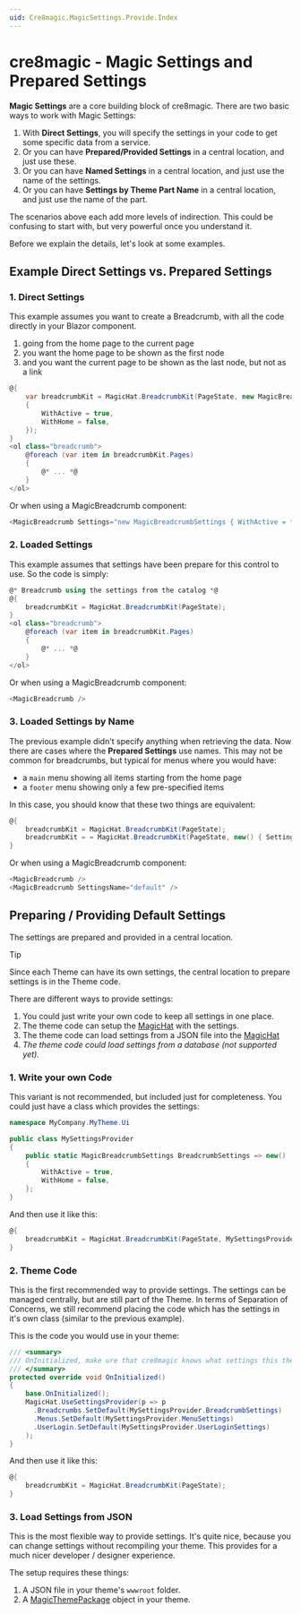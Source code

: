 ```yaml
---
uid: Cre8magic.MagicSettings.Provide.Index
---
```


# cre8magic - Magic Settings and Prepared Settings

**Magic Settings** are a core building block of cre8magic.
There are two basic ways to work with Magic Settings:

1. With **Direct Settings**, you will specify the settings in your code to get some specific data from a service.
2. Or you can have **Prepared/Provided Settings** in a central location, and just use these.
3. Or you can have **Named Settings** in a central location, and just use the name of the settings.
4. Or you can have **Settings by Theme Part Name** in a central location, and just use the name of the part.

The scenarios above each add more levels of indirection.
This could be confusing to start with, but very powerful once you understand it.

Before we explain the details, let's look at some examples.

## Example Direct Settings vs. Prepared Settings

### 1. Direct Settings

This example assumes you want to create a Breadcrumb, with all the code directly in your Blazor component.

1. going from the home page to the current page
1. you want the home page to be shown as the first node
1. and you want the current page to be shown as the last node, but not as a link

```csharp
@{
    var breadcrumbKit = MagicHat.BreadcrumbKit(PageState, new MagicBreadcrumbSettings
    {
        WithActive = true,
        WithHome = false,
    });
}
<ol class="breadcrumb">
    @foreach (var item in breadcrumbKit.Pages)
    {
        @* ... *@
    }
</ol>
```

Or when using a MagicBreadcrumb component:

```csharp
<MagicBreadcrumb Settings="new MagicBreadcrumbSettings { WithActive = true, WithHome = false }" />
```

### 2. Loaded Settings

This example assumes that settings have been prepare for this control to use.
So the code is simply:

```csharp
@* Breadcrumb using the settings from the catalog *@
@{
    breadcrumbKit = MagicHat.BreadcrumbKit(PageState);
}
<ol class="breadcrumb">
    @foreach (var item in breadcrumbKit.Pages)
    {
        @* ... *@
    }
</ol>
```

Or when using a MagicBreadcrumb component:

```csharp
<MagicBreadcrumb />
```

### 3. Loaded Settings by Name

The previous example didn't specify anything when retrieving the data.
Now there are cases where the **Prepared Settings** use names.
This may not be common for breadcrumbs, but typical for menus where you would have:

* a `main` menu showing all items starting from the home page
* a `footer` menu showing only a few pre-specified items

In this case, you should know that these two things are equivalent:

```csharp
@{
    breadcrumbKit = MagicHat.BreadcrumbKit(PageState);
    breadcrumbKit = = MagicHat.BreadcrumbKit(PageState, new() { SettingsName = "default" });
}
```

Or when using a MagicBreadcrumb component:

```csharp
<MagicBreadcrumb />
<MagicBreadcrumb SettingsName="default" />
```

## Preparing / Providing Default Settings

The settings are prepared and provided in a central location.

> [!TIP]
> Since each Theme can have its own settings,
> the central location to prepare settings is in the Theme code.

There are different ways to provide settings:

1. You could just write your own code to keep all settings in one place.
1. The theme code can setup the [MagicHat](xref:ToSic.Cre8magic.IMagicHat) with the settings.
1. The theme code can load settings from a JSON file into the [MagicHat](xref:ToSic.Cre8magic.IMagicHat)
1. _The theme code could load settings from a database (not supported yet)._

### 1. Write your own Code

This variant is not recommended, but included just for completeness.
You could just have a class which provides the settings:

```csharp
namespace MyCompany.MyTheme.Ui

public class MySettingsProvider
{
    public static MagicBreadcrumbSettings BreadcrumbSettings => new()
    {
        WithActive = true,
        WithHome = false,
    };
}
```

And then use it like this:

```csharp
@{
    breadcrumbKit = MagicHat.BreadcrumbKit(PageState, MySettingsProvider.BreadcrumbSettings);
}
```

### 2. Theme Code

This is the first recommended way to provide settings.
The settings can be managed centrally, but are still part of the Theme.
In terms of Separation of Concerns, we still recommend placing the code which has the settings
in it's own class (similar to the previous example).

This is the code you would use in your theme:

```csharp
/// <summary>
/// OnInitialized, make ure that cre8magic knows what settings this theme wants.
/// </summary>
protected override void OnInitialized()
{
    base.OnInitialized();
    MagicHat.UseSettingsProvider(p => p
      .Breadcrumbs.SetDefault(MySettingsProvider.BreadcrumbSettings)
      .Menus.SetDefault(MySettingsProvider.MenuSettings)
      .UserLogin.SetDefault(MySettingsProvider.UserLoginSettings)
    );
}
```

And then use it like this:

```csharp
@{
    breadcrumbKit = MagicHat.BreadcrumbKit(PageState);
}
```

### 3. Load Settings from JSON

This is the most flexible way to provide settings.
It's quite nice, because you can change settings without recompiling your theme.
This provides for a much nicer developer / designer experience.

The setup requires these things:

1. A JSON file in your theme's `wwwroot` folder.
1. A [MagicThemePackage](xref:ToSic.Cre8magic.Themes.MagicThemePackage) object in your theme.
